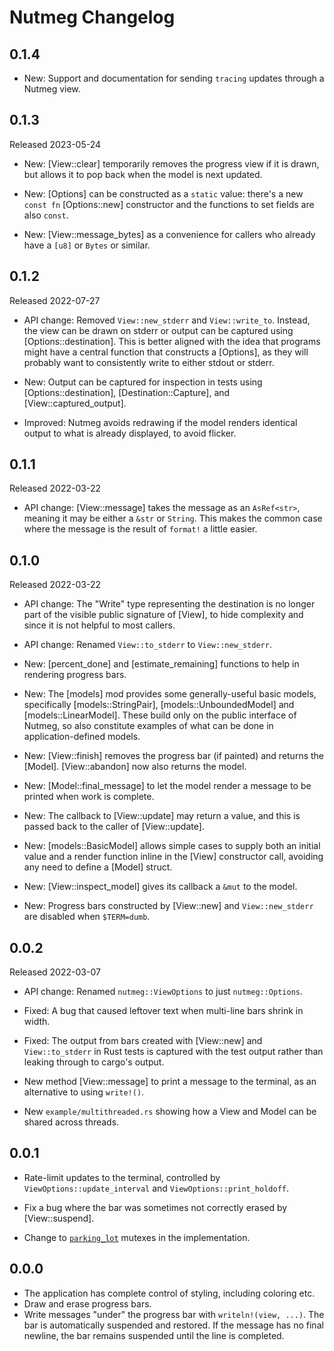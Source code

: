 # Nutmeg Changelog

## 0.1.4

- New: Support and documentation for sending `tracing` updates through a Nutmeg view.

## 0.1.3

Released 2023-05-24

- New: [View::clear] temporarily removes the progress view if it is drawn, but
  allows it to pop back when the model is next updated.

- New: [Options] can be constructed as a `static` value: there's a new
  `const fn` [Options::new] constructor and the functions to set fields are also
  `const`.

- New: [View::message_bytes] as a convenience for callers who already have
  a `[u8]` or `Bytes` or similar.

## 0.1.2

Released 2022-07-27

- API change: Removed `View::new_stderr` and `View::write_to`. Instead, the view
  can be drawn on stderr or output can be captured using [Options::destination].
  This is better aligned with the idea that programs might have a central function
  that constructs a [Options], as they will probably want to consistently
  write to either stdout or stderr.

- New: Output can be captured for inspection in tests using [Options::destination],
  [Destination::Capture], and [View::captured_output].

- Improved: Nutmeg avoids redrawing if the model renders identical output to what
  is already displayed, to avoid flicker.

## 0.1.1

Released 2022-03-22

- API change: [View::message] takes the message as an `AsRef<str>`, meaning
  it may be either a `&str` or `String`. This makes the common case where
  the message is the result of `format!` a little easier.

## 0.1.0

Released 2022-03-22

- API change: The "Write" type representing the destination is no longer
  part of the visible public signature of [View], to hide complexity and
  since it is not helpful to most callers.

- API change: Renamed `View::to_stderr` to `View::new_stderr`.

- New: [percent_done] and [estimate_remaining] functions to help in rendering progress bars.

- New: The [models] mod provides some generally-useful basic models,
  specifically [models::StringPair], [models::UnboundedModel] and [models::LinearModel].
  These build only on the public interface of Nutmeg, so also constitute examples of what can be done in
  application-defined models.

- New: [View::finish] removes the progress bar (if painted) and returns the [Model].
  [View::abandon] now also returns the model.

- New: [Model::final_message] to let the model render a message to be printed when work
  is complete.

- New: The callback to [View::update] may return a value, and this is passed back to the caller
  of [View::update].

- New: [models::BasicModel] allows simple cases to supply both an initial value
  and a render function inline in the [View] constructor call, avoiding any
  need to define a [Model] struct.

- New: [View::inspect_model] gives its callback a `&mut` to the model.

- New: Progress bars constructed by [View::new] and `View::new_stderr` are disabled when
  `$TERM=dumb`.

## 0.0.2

Released 2022-03-07

- API change: Renamed `nutmeg::ViewOptions` to just `nutmeg::Options`.

- Fixed: A bug that caused leftover text when multi-line bars shrink in width.

- Fixed: The output from bars created with [View::new] and `View::to_stderr` in
  Rust tests is captured with the test output rather than leaking through
  to cargo's output.

- New method [View::message] to print a message to the terminal, as an alternative
  to using `write!()`.

- New `example/multithreaded.rs` showing how a View and Model can be shared
  across threads.

## 0.0.1

- Rate-limit updates to the terminal, controlled by
  `ViewOptions::update_interval` and `ViewOptions::print_holdoff`.

- Fix a bug where the bar was sometimes not correctly erased
  by [View::suspend].

- Change to [`parking_lot`](https://docs.rs/parking_lot) mutexes in the implementation.

## 0.0.0

- The application has complete control of styling, including coloring etc.
- Draw and erase progress bars.
- Write messages "under" the progress bar with `writeln!(view, ...)`. The
  bar is automatically suspended and restored. If the message has no final
  newline, the bar remains suspended until the line is completed.
